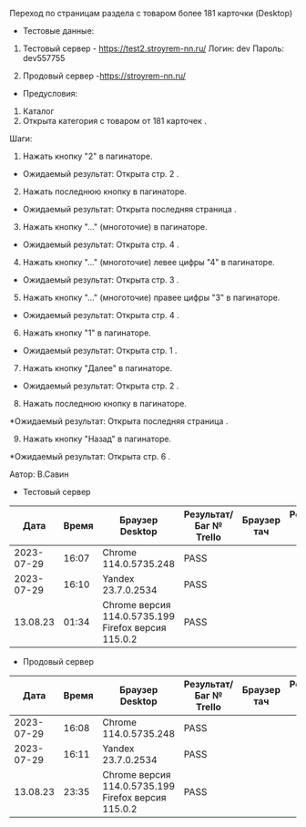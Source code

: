 Переход по страницам раздела с товаром более 181 карточки (Desktop)

* Тестовые данные: 
1. Тестовый сервер - https://test2.stroyrem-nn.ru/
Логин: dev
Пароль: dev557755

2. Продовый сервер -https://stroyrem-nn.ru/

* Предусловия:
1. Каталог
2. Открыта категория с товаром от 181 карточек .


Шаги:
1. Нажать кнопку "2" в пагинаторе.

* Ожидаемый результат:
Открыта стр. 2 .

2. Нажать  последнюю кнопку в пагинаторе.

* Ожидаемый результат:
Открыта последняя страница .

3.  Нажать кнопку "..." (многоточие) в пагинаторе.

* Ожидаемый результат:
Открыта стр. 4 .

4.  Нажать кнопку "..." (многоточие) левее цифры "4" в пагинаторе.

* Ожидаемый результат:
Открыта стр. 3 .

5. Нажать кнопку "..." (многоточие) правее цифры "3" в пагинаторе.

* Ожидаемый результат:
Открыта стр. 4 .

6. Нажать кнопку "1" в пагинаторе.

* Ожидаемый результат:
Открыта стр. 1 .


7. Нажать кнопку "Далее" в пагинаторе.

* Ожидаемый результат:
Открыта стр. 2 .

8. Нажать  последнюю кнопку в пагинаторе.

*Ожидаемый результат:
Открыта последняя страница .

9. Нажать кнопку "Назад" в пагинаторе.

*Ожидаемый результат:
Открыта стр. 6 .

Автор: В.Савин


* Тестовый сервер 

| Дата | Время | Браузер Desktop| Результат/Баг № Trello| Браузер тач| Результат/Баг № Trello| Дата релиза |Имя |
| --- | --- | --- | --- | --- | --- | --- | --- | 
|2023-07-29 | 16:07 | Chrome 114.0.5735.248 | PASS |  | | 04.07.23 | Наталья К. | 
|2023-07-29 | 16:10 | Yandex 23.7.0.2534 | PASS |  |  | 04.07.23 | Наталья К. |
| 13.08.23 | 01:34 | Chrome версия 114.0.5735.199 Firefox версия 115.0.2 | PASS |  |  | 13.08.23 | Надежда | 


* Продовый сервер

| Дата | Время | Браузер Desktop| Результат/Баг № Trello| Браузер тач| Результат/Баг № Trello| Дата релиза |Имя |
| --- | --- | --- | --- | --- | --- | --- | --- | 
| 2023-07-29 | 16:08 | Chrome 114.0.5735.248 | PASS | | | 04.07.23 | Наталья К. | 
| 2023-07-29 | 16:11 | Yandex 23.7.0.2534 | PASS |  |  | 04.07.23 | Наталья К. |
| 13.08.23 | 23:35 | Chrome версия 114.0.5735.199 Firefox версия 115.0.2 | PASS |  |  | 13.08.23 | Надежда | 

